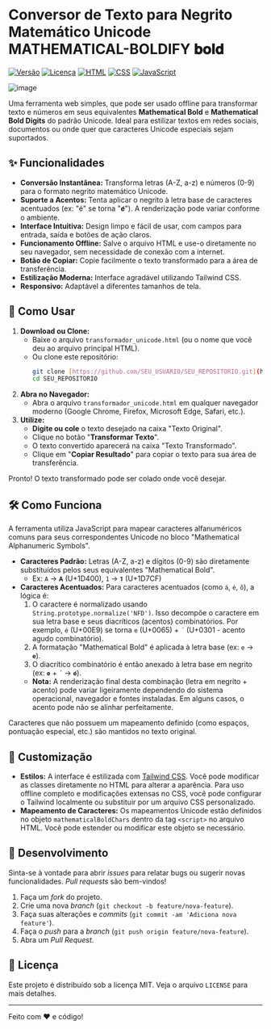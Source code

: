 # Conversor de Texto para Negrito Matemático Unicode  MATHEMATICAL-BOLDIFY 𝐛𝐨𝐥𝐝

[![Versão](https://img.shields.io/badge/versão-1.1.0-blue.svg)](https://github.com/SEU_USUARIO/SEU_REPOSITORIO)
[![Licença](https://img.shields.io/badge/licença-MIT-green.svg)](LICENSE)
[![HTML](https://img.shields.io/badge/HTML5-E34F26?style=for-the-badge&logo=html5&logoColor=white)](https://developer.mozilla.org/pt-BR/docs/Web/HTML)
[![CSS](https://img.shields.io/badge/Tailwind_CSS-38B2AC?style=for-the-badge&logo=tailwind-css&logoColor=white)](https://tailwindcss.com/)
[![JavaScript](https://img.shields.io/badge/JavaScript-F7DF1E?style=for-the-badge&logo=javascript&logoColor=black)](https://developer.mozilla.org/pt-BR/docs/Web/JavaScript)


![image](https://github.com/user-attachments/assets/a010320a-5c2b-4e1b-a879-2e449076e6fa)

Uma ferramenta web simples, que pode ser usado offline para transformar texto e números em seus equivalentes **Mathematical Bold** e **Mathematical Bold Digits** do padrão Unicode. Ideal para estilizar textos em redes sociais, documentos ou onde quer que caracteres Unicode especiais sejam suportados.

## ✨ Funcionalidades

* **Conversão Instantânea:** Transforma letras (A-Z, a-z) e números (0-9) para o formato negrito matemático Unicode.
* **Suporte a Acentos:** Tenta aplicar o negrito à letra base de caracteres acentuados (ex: "é" se torna "𝐞́"). A renderização pode variar conforme o ambiente.
* **Interface Intuitiva:** Design limpo e fácil de usar, com campos para entrada, saída e botões de ação claros.
* **Funcionamento Offline:** Salve o arquivo HTML e use-o diretamente no seu navegador, sem necessidade de conexão com a internet.
* **Botão de Copiar:** Copie facilmente o texto transformado para a área de transferência.
* **Estilização Moderna:** Interface agradável utilizando Tailwind CSS.
* **Responsivo:** Adaptável a diferentes tamanhos de tela.

## 🚀 Como Usar

1.  **Download ou Clone:**
    * Baixe o arquivo `transformador_unicode.html` (ou o nome que você deu ao arquivo principal HTML).
    * Ou clone este repositório:
        ```bash
        git clone [https://github.com/SEU_USUARIO/SEU_REPOSITORIO.git](https://github.com/SEU_USUARIO/SEU_REPOSITORIO.git)
        cd SEU_REPOSITORIO
        ```
2.  **Abra no Navegador:**
    * Abra o arquivo `transformador_unicode.html` em qualquer navegador moderno (Google Chrome, Firefox, Microsoft Edge, Safari, etc.).
3.  **Utilize:**
    * **Digite ou cole** o texto desejado na caixa "Texto Original".
    * Clique no botão "**Transformar Texto**".
    * O texto convertido aparecerá na caixa "Texto Transformado".
    * Clique em "**Copiar Resultado**" para copiar o texto para sua área de transferência.

Pronto! O texto transformado pode ser colado onde você desejar.

## 🛠️ Como Funciona

A ferramenta utiliza JavaScript para mapear caracteres alfanuméricos comuns para seus correspondentes Unicode no bloco "Mathematical Alphanumeric Symbols".

* **Caracteres Padrão:** Letras (A-Z, a-z) e dígitos (0-9) são diretamente substituídos pelos seus equivalentes "Mathematical Bold".
    * Ex: `A` → `𝐀` (U+1D400), `1` → `𝟏` (U+1D7CF)
* **Caracteres Acentuados:** Para caracteres acentuados (como `á`, `é`, `õ`), a lógica é:
    1.  O caractere é normalizado usando `String.prototype.normalize('NFD')`. Isso decompõe o caractere em sua letra base e seus diacríticos (acentos) combinatórios. Por exemplo, `é` (U+00E9) se torna `e` (U+0065) + `´` (U+0301 - acento agudo combinatório).
    2.  A formatação "Mathematical Bold" é aplicada à letra base (ex: `e` → `𝐞`).
    3.  O diacrítico combinatório é então anexado à letra base em negrito (ex: `𝐞` + `´` → `𝐞́`).
    * **Nota:** A renderização final desta combinação (letra em negrito + acento) pode variar ligeiramente dependendo do sistema operacional, navegador e fontes instaladas. Em alguns casos, o acento pode não se alinhar perfeitamente.

Caracteres que não possuem um mapeamento definido (como espaços, pontuação especial, etc.) são mantidos no texto original.

## 🎨 Customização

* **Estilos:** A interface é estilizada com [Tailwind CSS](https://tailwindcss.com/). Você pode modificar as classes diretamente no HTML para alterar a aparência. Para uso offline completo e modificações extensas no CSS, você pode configurar o Tailwind localmente ou substituir por um arquivo CSS personalizado.
* **Mapeamento de Caracteres:** Os mapeamentos Unicode estão definidos no objeto `mathematicalBoldChars` dentro da tag `<script>` no arquivo HTML. Você pode estender ou modificar este objeto se necessário.

## 🔧 Desenvolvimento

Sinta-se à vontade para abrir *issues* para relatar bugs ou sugerir novas funcionalidades. *Pull requests* são bem-vindos!

1.  Faça um *fork* do projeto.
2.  Crie uma nova *branch* (`git checkout -b feature/nova-feature`).
3.  Faça suas alterações e *commits* (`git commit -am 'Adiciona nova feature'`).
4.  Faça o *push* para a *branch* (`git push origin feature/nova-feature`).
5.  Abra um *Pull Request*.

## 📄 Licença

Este projeto é distribuído sob a licença MIT. Veja o arquivo `LICENSE` para mais detalhes.

---

Feito com ❤️ e código!

